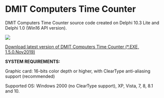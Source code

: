 # DMIT Computers Time Counter
DMIT Computers Time Counter source code created on Delphi 10.3 Lite and Delphi 1.0 (Win16 API version).<p>
<p><img src="https://raw.githubusercontent.com/dmitryevdev/yearprogress/master/view_dmc-yearprogress.png"></img><p>
<a href="https://github.com/dmitryevdev/yearprogress/releases/tag/1.5.0.nov2019">Download latest version of DMIT Computers Time Counter (*.EXE, 1.5.0.Nov2019)</a><p><b>SYSTEM REQUIREMENTS:</b><p>Graphic card: 16-bits color depth or higher, with ClearType anti-aliasing support (recommended)<p>Supported OS: Windows 2000 (no ClearType support), XP, Vista, 7, 8, 8.1 and 10.
